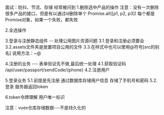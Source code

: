 面试：防抖、节流、存储 经常被问到
1.删除选中产品的操作
注意：没有一次删除很多产品的接口，但是有以通过id删除单个
Promise.all([p1, p2, p3]) 每个都是Promise对象，如果一个失败，都失败

2.全选操作

3.登录与注册静态组件 -- 处理公用图片资源问题
3.1.登录和注册必须要会
3.2.assets文件夹是放置项目公用的文件
3.3.在样式中也可以使用@符号[src的别名] 说用方法：~@

4.注册的业务 --- 表单验证先不做,最后统一处理
4.1.获取验证码 /api/user/passport/sendCode/{phone}
4.2.注册用户

5.登录业务
5.1.前提是先注册 通过数据库存储用户信息 存储了手机号和密码
5.2.登录 服务器返回token

6.token令牌理解
用户唯一标识

注意：vuex仓库存储数据---不是持久化的